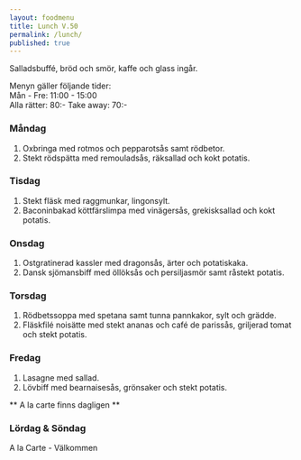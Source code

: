 ```yaml
---
layout: foodmenu
title: Lunch V.50
permalink: /lunch/
published: true
---
```

Salladsbuffé, bröd och smör, kaffe och glass ingår.

Menyn gäller följande tider:  
Mån - Fre: 11:00 - 15:00  
Alla rätter: 80:- Take away: 70:- 

### Måndag

1. Oxbringa med rotmos och pepparotsås samt rödbetor.
2. Stekt rödspätta med remouladsås, räksallad och kokt potatis.

### Tisdag

1. Stekt fläsk med raggmunkar, lingonsylt.
2. Baconinbakad köttfärslimpa med vinägersås, grekisksallad och kokt potatis.


### Onsdag

1. Ostgratinerad kassler med dragonsås, ärter och potatiskaka.
2. Dansk sjömansbiff med öllöksås och persiljasmör samt råstekt potatis.

### Torsdag
 
1. Rödbetssoppa med spetana samt tunna pannkakor, sylt och grädde.
2. Fläskfilé noisätte med stekt ananas och café de parissås, griljerad tomat och stekt potatis.
 
### Fredag
 
1. Lasagne med sallad.
2. Lövbiff med bearnaisesås, grönsaker och stekt potatis.

** A la carte finns dagligen **  

### Lördag & Söndag
A la Carte - Välkommen
